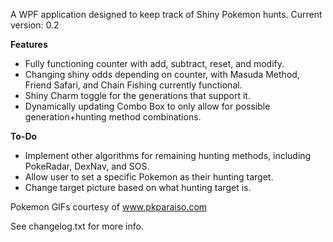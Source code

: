 A WPF application designed to keep track of Shiny Pokemon hunts. Current version: 0.2

**Features**
- Fully functioning counter with add, subtract, reset, and modify.
- Changing shiny odds depending on counter, with Masuda Method, Friend Safari, and Chain Fishing currently functional.
- Shiny Charm toggle for the generations that support it.
- Dynamically updating Combo Box to only allow for possible generation+hunting method combinations.

**To-Do**
- Implement other algorithms for remaining hunting methods, including PokeRadar, DexNav, and SOS.
- Allow user to set a specific Pokemon as their hunting target.
- Change target picture based on what hunting target is.

Pokemon GIFs courtesy of www.pkparaiso.com

See changelog.txt for more info.
